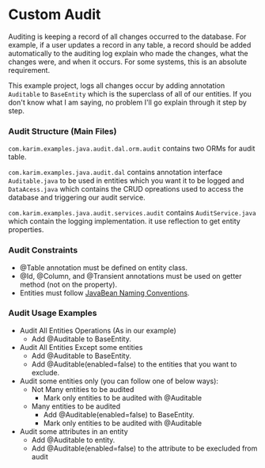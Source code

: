 # Custom Audit
Auditing is keeping a record of all changes occurred to the database. For example, if a user updates a record in any table, a record should be added automatically to the auditing log explain who made the changes, what the changes were, and when it occurs. For some systems, this is an absolute requirement.

This example project, logs all changes occur by adding annotation `Auditable` to `BaseEntity` which is the superclass of all of our entities. If you don't know what I am saying, no problem I'll go explain through it step by step.


### Audit Structure (Main Files)
`com.karim.examples.java.audit.dal.orm.audit` contains two ORMs for audit table.

`com.karim.examples.java.audit.dal` contains annotation interface `Auditable.java` to be used in entities which you want it to be logged and `DataAcess.java` which contains the CRUD opreations used to access the database and triggering our audit service.

`com.karim.examples.java.audit.services.audit` contains `AuditService.java` which contain the logging implementation. it use reflection to get entity properties.


### Audit Constraints
* @Table annotation must be defined on entity class.
* @Id, @Column, and @Transient annotations must be used on getter method (not on the property).
* Entities must follow [JavaBean Naming Conventions](https://docstore.mik.ua/orelly/java-ent/jnut/ch06_02.htm).


### Audit Usage Examples
* Audit All Entities Operations (As in our example)
  * Add @Auditable to BaseEntity.
* Audit All Entities Except some entities
  * Add @Auditable to BaseEntity.
  * Add @Auditable(enabled=false) to the entities that you want to exclude.
* Audit some entities only (you can follow one of below ways):
  * Not Many entities to be audited
    * Mark only entities to be audited with @Auditable
  * Many entities to be audited
    * Add @Auditable(enabled=false) to BaseEntity.
    * Mark only entities to be audited with @Auditable
* Audit some attributes in an entity
  * Add @Auditable to entity.
  * Add @Auditable(enabled=false) to the attribute to be execluded from audit
